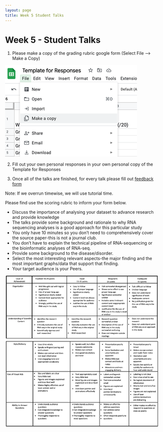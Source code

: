```yaml
---
layout: page
title: Week 5 Student Talks
---
```


Week 5 - Student Talks 
=====================

1. Please make a copy of the grading rubric google form (Select File --> Make a Copy)

![copy](../assets/img/copy.png)


2. Fill out your own personal responses in your own personal copy of the Template for Responses

3. Once all of the talks are finished, for every talk please fill out [feedback form](https://docs.google.com/forms/d/e/1FAIpQLSdEPWhRx9LvidLu0TixKHpjtdUic9BF84kfUuMG9EZj9QeMlQ/viewform)

Note:
If we overrun timewise, we will use tutorial time. 



Please find use the scoring rubric to inform your form below. 

- Discuss the importance of analysing your dataset to advance research and provide knowledge
- The talks provide some background and rationale to why RNA sequencing analyses is a good approach for this particular study
- You only have 10 minutes so you don’t need to comprehensively cover the source paper-this is not a journal club.
- You don’t have to explain the technical pipeline of RNA-sequencing or the bioinformatic analyses of RNA-seq.
- Provide some background to the disease/disorder.
- Select the most interesting relevant aspects-the major finding and the most important graphs/data that support that finding.
- Your target audience is your Peers.

![workflow](../assets/img/table.png)
![workflow](../assets/img/table2.png)

